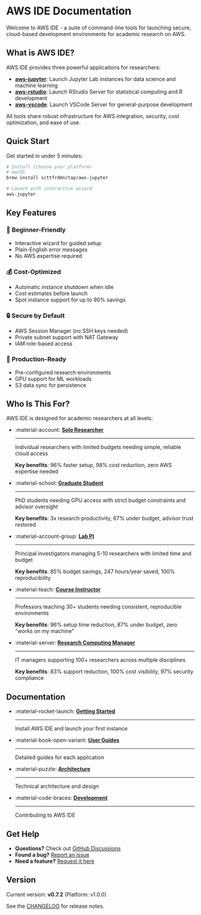 # AWS IDE Documentation

Welcome to AWS IDE - a suite of command-line tools for launching secure, cloud-based development environments for academic research on AWS.

## What is AWS IDE?

AWS IDE provides three powerful applications for researchers:

- **[aws-jupyter](user-guides/jupyter.md)**: Launch Jupyter Lab instances for data science and machine learning
- **[aws-rstudio](user-guides/rstudio.md)**: Launch RStudio Server for statistical computing and R development  
- **[aws-vscode](user-guides/vscode.md)**: Launch VSCode Server for general-purpose development

All tools share robust infrastructure for AWS integration, security, cost optimization, and ease of use.

## Quick Start

Get started in under 5 minutes:

```bash
# Install (choose your platform)
# macOS
brew install scttfrdmn/tap/aws-jupyter

# Launch with interactive wizard
aws-jupyter
```

## Key Features

### 🎯 **Beginner-Friendly**
- Interactive wizard for guided setup
- Plain-English error messages
- No AWS expertise required

### 💰 **Cost-Optimized**
- Automatic instance shutdown when idle
- Cost estimates before launch
- Spot instance support for up to 90% savings

### 🔒 **Secure by Default**
- AWS Session Manager (no SSH keys needed)
- Private subnet support with NAT Gateway
- IAM role-based access

### 🚀 **Production-Ready**
- Pre-configured research environments
- GPU support for ML workloads
- S3 data sync for persistence

## Who Is This For?

AWS IDE is designed for academic researchers at all levels:

<div class="grid cards" markdown>

-   :material-account: **[Solo Researcher](USER_SCENARIOS/01_SOLO_RESEARCHER_WALKTHROUGH.md)**

    ---

    Individual researchers with limited budgets needing simple, reliable cloud access

    **Key benefits**: 96% faster setup, 98% cost reduction, zero AWS expertise needed

-   :material-school: **[Graduate Student](USER_SCENARIOS/02_GRADUATE_STUDENT_WALKTHROUGH.md)**

    ---

    PhD students needing GPU access with strict budget constraints and advisor oversight

    **Key benefits**: 3x research productivity, 67% under budget, advisor trust restored

-   :material-account-group: **[Lab PI](USER_SCENARIOS/03_LAB_PI_WALKTHROUGH.md)**

    ---

    Principal investigators managing 5-10 researchers with limited time and budget

    **Key benefits**: 85% budget savings, 247 hours/year saved, 100% reproducibility

-   :material-teach: **[Course Instructor](USER_SCENARIOS/04_COURSE_INSTRUCTOR_WALKTHROUGH.md)**

    ---

    Professors teaching 30+ students needing consistent, reproducible environments

    **Key benefits**: 96% setup time reduction, 87% under budget, zero "works on my machine"

-   :material-server: **[Research Computing Manager](USER_SCENARIOS/05_RESEARCH_COMPUTING_MANAGER_WALKTHROUGH.md)**

    ---

    IT managers supporting 100+ researchers across multiple disciplines

    **Key benefits**: 83% support reduction, 100% cost visibility, 97% security compliance

</div>

## Documentation

<div class="grid cards" markdown>

-   :material-rocket-launch: **[Getting Started](getting-started/installation.md)**

    ---
    
    Install AWS IDE and launch your first instance

-   :material-book-open-variant: **[User Guides](user-guides/jupyter.md)**

    ---
    
    Detailed guides for each application

-   :material-puzzle: **[Architecture](architecture/overview.md)**

    ---
    
    Technical architecture and design

-   :material-code-braces: **[Development](development/contributing.md)**

    ---
    
    Contributing to AWS IDE

</div>

## Get Help

- **Questions?** Check out [GitHub Discussions](https://github.com/scttfrdmn/aws-ide/discussions)
- **Found a bug?** [Report an issue](https://github.com/scttfrdmn/aws-ide/issues/new/choose)
- **Need a feature?** [Request it here](https://github.com/scttfrdmn/aws-ide/issues/new/choose)

## Version

Current version: **v0.7.2** (Platform: v1.0.0)

See the [CHANGELOG](https://github.com/scttfrdmn/aws-ide/blob/main/CHANGELOG.md) for release notes.
